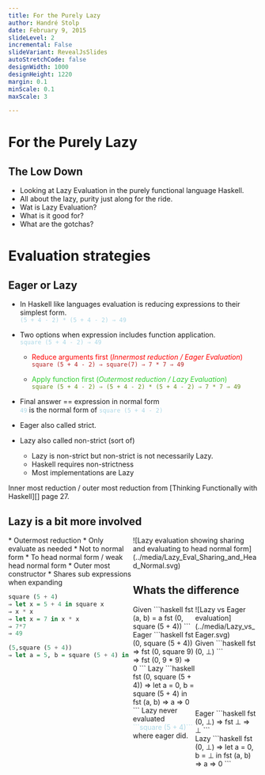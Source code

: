 ```yaml
---
title: For the Purely Lazy
author: Handré Stolp
date: February 9, 2015
slideLevel: 2
incremental: False
slideVariant: RevealJsSlides
autoStretchCode: false
designWidth: 1000
designHeight: 1220
margin: 0.1
minScale: 0.1
maxScale: 3

---
```


For the Purely Lazy 
=========================

The Low Down 
--------------------------
* Looking at Lazy Evaluation in the purely functional language Haskell.
* All about the lazy, purity just along for the ride.
* Wat is Lazy Evaluation?
* What is it good for?
* What are the gotchas? 

Evaluation strategies
===========================

Eager or Lazy
---------------------------

* In Haskell like languages evaluation is reducing expressions to their simplest form.   
<span style="color:lightblue">```(5 + 4 - 2) * (5 + 4 - 2) ⇒ 49```</span>

* Two options when expression includes function application.  
<span style="color:lightblue">```square (5 + 4 - 2) ⇒ 49```</span>

    * <span style="color:red"> Reduce arguments first (*Innermost reduction / Eager Evaluation*)</span>  
      <span style="color:firebrick"> ```square (5 + 4 - 2) ⇒ square(7) ⇒ 7 * 7 ⇒ 49``` </span>

    * <span style="color:limegreen"> Apply function first  (*Outermost reduction / Lazy Evaluation*)</span>  
      <span style="color:olivedrab"> ```square (5 + 4 - 2) ⇒ (5 + 4 - 2) * (5 + 4 - 2) ⇒ 7 * 7 ⇒ 49``` </span>

* Final answer == expression in normal form  
    <span style="color:lightblue">```49```</span> is the normal form of <span style="color:lightblue">```square (5 + 4 - 2)```</span>
* Eager also called strict.
* Lazy also called non-strict (sort of)
    * Lazy is non-strict but non-strict is not necessarily Lazy.
    * Haskell requires non-strictness
    * Most implementations are Lazy

<div class="notes">
Inner most reduction / outer most reduction from [Thinking Functionally with Haskell][] page 27.
</div>

Lazy is a bit more involved
-----------------------------------
<div style="width: 50%;float: left;">
* Outermost reduction
* Only evaluate as needed
    * Not to normal form 
    * To head normal form / weak head normal form
    * Outer most constructor
* Shares sub expressions when expanding

```haskell
square (5 + 4)
⇒ let x = 5 + 4 in square x
⇒ x * x
⇒ let x = 7 in x * x
⇒ 7*7
⇒ 49
````
```haskell
(5,square (5 + 4))
⇒ let a = 5, b = square (5 + 4) in (a,b)
````
</div>
<div style="width: 50%;float: right;">
![Lazy evaluation showing sharing and evaluating to head normal form](../media/Lazy_Eval_Sharing_and_Head_Normal.svg)
<div>


Whats the difference
--------------------------------
<div style="width: 50%;float: left;">
Given
```haskell 
fst (a, b) = a
fst (0, square (5 + 4)) 
```
Eager
```haskell 
fst (0, square (5 + 4)) 
⇒ fst (0, square 9) 
⇒ fst (0, 9 * 9)
⇒ 0
```
Lazy
```haskell 
fst (0, square (5 + 4)) 
⇒ let a = 0, b = square (5 + 4) in fst (a, b) 
⇒ a
⇒ 0
```
Lazy never evaluated <span style="color:lightblue">```square (5 + 4)```</span> where eager did.
</div>
<div style="width: 50%;float: right;">
![Lazy vs Eager evaluation](../media/Lazy_vs_Eager.svg)
</div>

* * * * * *

<div style="height: 5%;float: top;">
Given
```haskell 
fst (0, ⊥) 
```
</div>
<div style="height: 95%;float: bottom;">
<div style="width: 50%;float: left;">
Eager
```haskell 
fst (0, ⊥) 
⇒ fst ⊥
⇒ ⊥
```
</div>
<div style="width: 50%;float: right;">
Lazy
```haskell 
fst (0, ⊥) 
⇒ let a = 0, b = ⊥ in fst (a, b) 
⇒ a
⇒ 0
```
</div>
</div>
<div style="height: 5%;float: bottom;">
* In the presence of bottom (⊥, undefined / non termination) 
* Lazy evaluation can still return a result
* Lazy version never evaluated the ⊥ argument.
</div>

Lazy always best! Well no.
-----------------------------
<div style="width: 30%;float: left;">
* Lazy evaluation has a bookkeeping overhead
* Unevaluated expression builds up in memory
* Eager is not always better than Lazy
* Lazy is not always better than Eager
* Just a note, technically primitive operations in GHC are not lazy.
</div>
<div style="width: 70%;float: right;">
![The cost of lazy evaluation](../media/Lazy_vs_Eager_Cost.svg)
</div>

The Good, The Bad and The Smugly
====================================

The Good and Bad
-------------------------------------

<div style="width: 50%;float: left;">

<h3> Pros </h3>

* More efficient ? 
    * This is a red herring.
    * It could be or it couldn't. 
* Modularity! 
    * This is the real reason
    * John Hughes - [Why Functional Programming Matters][2]
    * Glue allowing composition of functional programs
* Efficient tricks for pure languages.
    * Again ? Contradiction ? Nope.
    * Memoization preserving purity and abstraction.
    * Caching preserving purity and abstraction.
</div>

<div style="width: 50%;float: right;">

<h3> Cons </h3>

* Difficult to reason about time and space usage.
    * Time ? Not sold.
        * Lazy O(n) <= Eager O(n)
        * When is the cost? Latency is a concern.
    * Space ?
        * Unfortunately yes.
        * The dreaded space leak.
* Parallel unfriendly
    * Doing work in parallel means doing the work in parallel.
    * Have to force work to be done.
    * Only an issue if you believe in automagic parallelization.
    * See [Parallel and Concurrent Programming in Haskell][3]
</div>

<div class="notes">
[2]: http://www.cs.kent.ac.uk/people/staff/dat/miranda/whyfp90.pdf (Why Functional Programming Matters)
[3]: httP://http://community.haskell.org/~simonmar/pcph/ (Parallel and Concurrent Programming in Haskell: Techniques for Multicore and Multithreaded Programming)
</div>

So Don't be Smug
------------------------------
* Laziness is not a silver bullet.
* Laziness is not a scarlet letter.
* Most eager languages have lazy constructs.
* Most lazy languages have eager constructs.

Modularity
===================

Lazy Aids Composition
---------------------
* From Why [Functional Programming Matters][2]
* Can structured whole programs as function composition
* <span style="color: lightblue">```(f . g) input == f (g input)```</span>
* <span style="color: lightblue">```g```</span> only consumes <span style="color: lightblue">```input```</span> 
  as <span style="color: lightblue">```f```</span> needs it.
* <span style="color: lightblue">```f```</span> knows nothing of <span style="color: lightblue">```g```</span>
* <span style="color: lightblue">```g```</span> knows nothing of <span style="color: lightblue">```f```</span>
* When <span style="color: lightblue">```f```</span> terminates <span style="color: lightblue">```g```</span> terminates
* Allows termination conditions to be separated from loop bodies.
* Can modularise as generators and selectors.

Lazy Composition Sqrt
----------------------
<div style="height: 50%; float: top">
* Example from Why [Functional Programming Matters][2]
* Newton-Raphson to calculate square root approximation.
* One function generates sequence of approximations.
* Two options to chose when approximation is good enough.
    * Don't care approximations to what.
* Can to give different square root approximations.
* Paper expands on examples of Laziness aiding composition.
</div>
<div style="height: 50%; float: bottom">
```haskell
-- Generate a sqrt sequence of operations using Newton-Raphson
nextSqrtApprox n x = (x + n/x) / 2
-- iterate f x == [x, f x, f (f x), ...]
sqrtApprox n = iterate (nextSqrtApprox n) (n/2)
-- element where the difference with previous is below threshold
within eps (a:b:bs) | abs(a-b) <= eps = b
                    | otherwise = within eps (b:bs)
-- Calculate approximate sqrt using within
withinSqrt eps n = within eps (sqrtApprox n)
-- element where ratio with previous is close to 1
relative eps (a:b:bs) | abs(a-b) <= eps * abs b = b
                      | otherwise = relative eps (b:bs)
-- Calculate approximate sqrt using relative
relativeSqrt eps n = within eps (sqrtApprox n)
```
</div>

Caveats about Lazy Composition
------------------------------
* When using Lazy IO
    * Promptness of resource finalization is a problem
* Use libraries libraries like
    * [Conduit][4]
    * [Pipes][5]

[4]: https://hackage.haskell.org/package/conduit (Conduit)
[5]: https://hackage.haskell.org/package/pipes (pipes)

Lazy Tricks
=========================================

Memoization
--------------------------------
<div style="width: 30%; float: left">
* Use Laziness to incrementally build the list of all Fibonacci numbers.
* The list refers to itself to reuse calculations.
* The list is in constant applicative form (CAF) so is memoized
* See [Haskell wiki][5] for more tricks using infinite data structures to
  memoize functions.
</div>
<div style="width: 70%; float: right">
```haskell
fib_list :: [Integer]
fib_list = 0:1:1:2:[n2 + n1| (n2, n1) <- 
                    zip (drop 2 fib_list) (drop 3 fib_list)]
fib_best :: Int -> Integer
fib_best n = fib_list !! n
````
GHCi with timing
````
*Main> 5 < fib_best 100000
True
(0.86 secs, 449258648 bytes)
*Main> 5 < fib_best 100001
True
(0.02 secs, 0 bytes)
*Main> 
````
</div>
[5]: https://wiki.haskell.org/Memoization (Haskell Wiki Memoization)


Caching
-----------------------------------
* So you have some data/results and some expensive queries against it.
* You want to perform the queries only when they are needed.
* You want to perform the queries only once.
* You must preserve purity.
* What do you do?
* Perform the queries and store in the data structure.
* Laziness means they will only be evaluated once and only when needed.

* * * *

* Canned example using really expensive fib.
* ```Fibber``` is some ```Num``` type you can do math on.
* You can ask it for the resultant value of the Fibonacci number.
* You wont export the constructor.

<div style="width: 60%; float: left;">
```{.haskell .stretch}
fib_worst :: Int -> Integer
fib_worst 0 = 0
fib_worst 1 = 1
fib_worst 2 = 1
fib_worst n = fib_worst(n-2) + fib_worst(n-1)

data Fibber = Fibber{fibNum :: Int, fibValue :: Integer}
makeFibber :: Int -> Fibber
makeFibber a = Fibber a (fib_worst a)
instance Eq Fibber where a == b = fibNum a == fibNum b
instance Ord Fibber where a <= b = fibNum a <= fibNum b
instance Show Fibber where show a = show . fibNum $ a
instance Num Fibber where
    a + b = makeFibber (fibNum a + fibNum b)
    a * b = makeFibber (fibNum a * fibNum b)
    abs = makeFibber . abs . fibNum
    signum = makeFibber . signum . fibNum
    fromInteger = makeFibber . fromInteger
    negate = makeFibber . negate . fibNum
```
</div>

<div style="width: 40%; float: right;">
GHCi
```
*Main> let fibber30 = makeFibber 30
(0.00 secs, 0 bytes)
*Main> let fibber25 = makeFibber 25
(0.00 secs, 0 bytes)
*Main> fibValue (fibber30 - fibber25)
5
(0.00 secs, 0 bytes)
*Main> fibValue fibber30
832040
(1.22 secs, 127472744 bytes)
*Main> fibValue fibber30
832040
(0.00 secs, 0 bytes)
*Main> fibValue fibber25
75025
(0.11 secs, 10684624 bytes)
*Main> 
```
</div>

Time and Space
===============================

Times up
-------------------------------
* Algorithmic complexity of Lazy evaluation is never more than Eager.
* Consider Eager behaviour for upper bound.
* Real issue - work might be delayed.
* Delayed work is real issue for parallelism.
* Can always force work using [seq][6] and [deepseq][7] and [force][7]
* See [Parallel and Concurrent Programming in Haskell][3]

[6]: http://hackage.haskell.org/package/base-4.7.0.2/docs/Prelude.html#v:seq (Base library seq)
[7]: http://hackage.haskell.org/package/deepseq-1.4.0.0/docs/Control-DeepSeq.html (DeepSeq library)

Space Leaks
------------------------
* Space Leak - program / expression uses more memory than required.
    * Memory is eventually released
    * You think it will run in constant memory but it doesn't
    * Building up unevaluated thunks.
    * Unnecessarily keeping reference to data alive.
* Memory leak - program allocates memory that is never reclaimed.
* Pure Haskell code can only be able to Space Leak (no Memory Leak).
* Most other Haskell code should only be able to Space Leak (mostly no Memory Leak).

Examples from "Leaking Space"
--------------------------------
* Some space leak examples from [Leaking Space - Eliminating memory hogs][8]
```haskell
xs = delete "dead" ["alive", "dead"]
```
* Lazy evaluation will keep ```dead``` alive until evaluation of ```xs``` is forced.
* One form of space leak results from adding to and removing from lists but never evaluating (to reduce).
```haskell
xs = let xs' = delete "dead" ["alive", "dead"] in xs' `seq` xs'
```
* Why not always strict/eager.
    * Composition.
    * Composing strictly requires arguments to be evaluated fully.
    * ```sum [1..n]``` will consume O(n) space when evaluated strictly.
    * ```sum [1..n]``` **should** consume O(1) space when evaluated lazily (implementation).
    * Usually easier to introduce strictness when lazy than laziness when strict.

* * *

* This definition is O(n) space. 
* List is not actually kept in memory
* Accumulates ```(+)``` operations. 
```haskell
sum1 (x:xs) = x + sum1 xs 
sum1 [] = 0
```
* This definition is O(n) space. 
* Also accumulates ```(+)``` operations. 
```haskell
sum2 xs = sum2’ 0 xs 
   where 
       sum2’ a (x:xs) = sum2’ (a+x) xs 
       sum2’ a [] = a
```
* This definition is O(1) space. 
```haskell
sum3 xs = sum3’ 0 xs 
   where 
       sum3’ !a (x:xs) = sum3’ (a+x) xs 
       sum3’ !a [] = a
```
* With optimizations in GHC ```sum2``` may be transformed into ```sum3``` during strictness analysis.
* The article has more examples of space leaks.
[8]: http://queue.acm.org/detail.cfm?id=2538488 (Leaking Space - Eliminating memory hogs: By Neil Mitchell)

When Strictness can make things slow
------------------------------------
<div style="float: top;">
* Maybe one should just through strictness in everywhere
* Something I did not know. Pattern matches are strict.
* Example from [Haskell Wiki][9]
* Strict pattern match forces all recursive calls to splitAt
</div>

<div style="float: bottom;">
<div style="width: 50%; float: left;">

```haskell
-- Strict
splitAt_sp n xs = ("splitAt_lp " ++ show n) $
    if n<=0
        then ([], xs)
        else
            case xs of
                [] -> ([], [])
                y:ys ->
                    case splitAt_lp' (n-1) ys of
                        -- pattern match is strict
                        (prefix, suffix) -> (y : prefix, suffix)
```

</div>

<div style="width: 50%; float: right;">

```haskell
-- Lazy
splitAt_lp n xs = ("splitAt_lp " ++ show n) $
    if n<=0
        then ([], xs)
        else
            case xs of
                [] -> ([], [])
                y:ys ->
                    case splitAt_lp' (n-1) ys of
                        -- pattern match is lazy
                        ~(prefix, suffix) -> (y : prefix, suffix)
```

</div>
</div>
<div style="float: bottom;">
GHCi
```
*Main> sum . take 5 . fst . splitAt_sp 10000000 $ repeat 1
5
(20.78 secs, 3642437376 bytes)
*Main> sum . take 5 . fst . splitAt_lp 10000000 $ repeat 1
5
(0.00 secs, 0 bytes)
```
</div>
[9]: https://wiki.haskell.org/Lazy_pattern_match (Haskell Wiki Lazy Pattern Matching)

What to do with thorny space leaks
----------------------------------
* Pinpoint leaks using GHC's profiling tools.
* For some domains libraries exist that eliminate large classes of space leaks by design
    * Streaming libraries like
        * [Conduit][4]
        * [Pipes][5]
    * FRP Libraries like
        * [Netwire][10]

[10]: https://hackage.haskell.org/package/netwire (Netwire)

Further reading
=============

* [How does Lazy Evaluation work?][11] - Great article with lots of pictures.
* [The Point of Laziness][12] - Some criticisms of laziness.
* [Lazy bindings][13] - A response to [The Point of Laziness][12] about what is good about laziness.
* [Leaking Space - Eliminating memory hogs][8] - A good article about space leaks.
* [Reasoning about space leaks with space invariants][14] - Another good article about space leaks.

[11]: https://hackhands.com/lazy-evaluation-works-haskell/
[12]: https://existentialtype.wordpress.com/2011/04/24/
[13]: http://augustss.blogspot.com/2011/05/more-points-for-lazy-evaluation-in.html
[14]: http://apfelmus.nfshost.com/blog/2013/08/21-space-invariants.html
